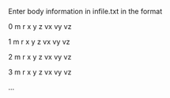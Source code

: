 Enter body information in infile.txt in the format

0 m r x y z vx vy vz

1 m r x y z vx vy vz

2 m r x y z vx vy vz

3 m r x y z vx vy vz

...
